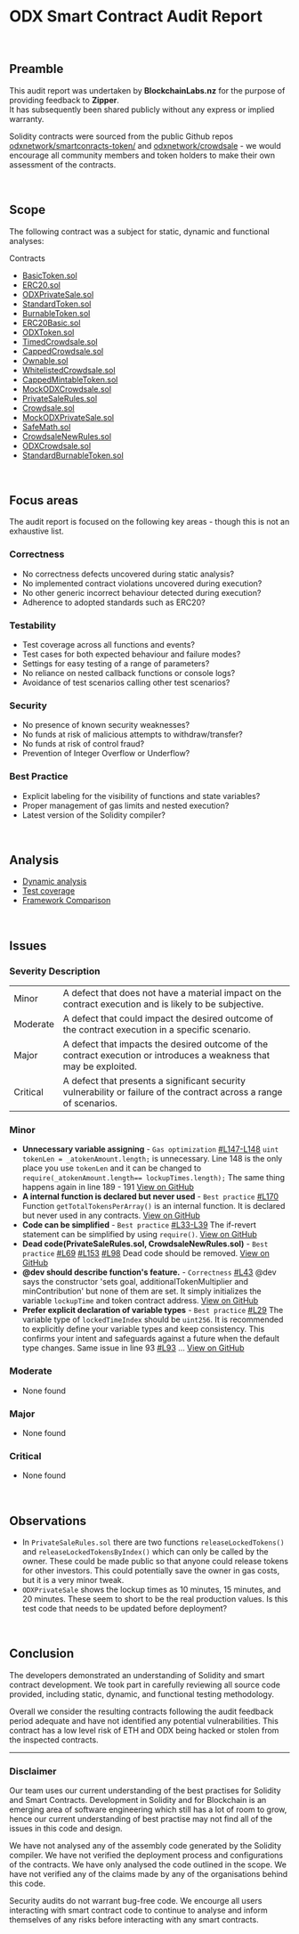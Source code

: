 # ODX Smart Contract Audit Report
<br>

## Preamble
This audit report was undertaken by <b>BlockchainLabs.nz</b> for the purpose of providing feedback to <b>Zipper</b>. <br>It has subsequently been shared publicly without any express or implied warranty.

Solidity contracts were sourced from the public Github repos [odxnetwork/smartconracts-token/](https://github.com/odxnetwork/smartconracts-token/tree/1af271d30db56b913b5c88df21920275259ab057) and [odxnetwork/crowdsale](https://github.com/odxnetwork/smartcontracts-crowdsale/tree/1ee8304974981ad701f6f1e901c8cc9691734808) - we would encourage all community members and token holders to make their own assessment of the contracts.

<br>

## Scope
The following contract was a subject for static, dynamic and functional analyses:

Contracts
  - [BasicToken.sol](https://github.com/BlockchainLabsNZ/odx-contracts-audit/blob/audit/contracts/BasicToken.sol)
  - [ERC20.sol](https://github.com/BlockchainLabsNZ/odx-contracts-audit/blob/audit/contracts/ERC20.sol)
  - [ODXPrivateSale.sol](https://github.com/BlockchainLabsNZ/odx-contracts-audit/blob/audit/contracts/ODXPrivateSale.sol)
  - [StandardToken.sol](https://github.com/BlockchainLabsNZ/odx-contracts-audit/blob/audit/contracts/StandardToken.sol)
  - [BurnableToken.sol](https://github.com/BlockchainLabsNZ/odx-contracts-audit/blob/audit/contracts/BurnableToken.sol)
  - [ERC20Basic.sol](https://github.com/BlockchainLabsNZ/odx-contracts-audit/blob/audit/contracts/ERC20Basic.sol)
  - [ODXToken.sol](https://github.com/BlockchainLabsNZ/odx-contracts-audit/blob/audit/contracts/ODXToken.sol)
  - [TimedCrowdsale.sol](https://github.com/BlockchainLabsNZ/odx-contracts-audit/blob/audit/contracts/TimedCrowdsale.sol)
  - [CappedCrowdsale.sol](https://github.com/BlockchainLabsNZ/odx-contracts-audit/blob/audit/contracts/CappedCrowdsale.sol)
  - [Ownable.sol](https://github.com/BlockchainLabsNZ/odx-contracts-audit/blob/audit/contracts/Ownable.sol)
  - [WhitelistedCrowdsale.sol](https://github.com/BlockchainLabsNZ/odx-contracts-audit/blob/audit/contracts/WhitelistedCrowdsale.sol)
  - [CappedMintableToken.sol](https://github.com/BlockchainLabsNZ/odx-contracts-audit/blob/audit/contracts/CappedMintableToken.sol)
  - [MockODXCrowdsale.sol](https://github.com/BlockchainLabsNZ/odx-contracts-audit/blob/audit/contracts/MockODXCrowdsale.sol)
  - [PrivateSaleRules.sol](https://github.com/BlockchainLabsNZ/odx-contracts-audit/blob/audit/contracts/PrivateSaleRules.sol)
  - [Crowdsale.sol](https://github.com/BlockchainLabsNZ/odx-contracts-audit/blob/audit/contracts/Crowdsale.sol)
  - [MockODXPrivateSale.sol](https://github.com/BlockchainLabsNZ/odx-contracts-audit/blob/audit/contracts/MockODXPrivateSale.sol)
  - [SafeMath.sol](https://github.com/BlockchainLabsNZ/odx-contracts-audit/blob/audit/contracts/SafeMath.sol)
  - [CrowdsaleNewRules.sol](https://github.com/BlockchainLabsNZ/odx-contracts-audit/blob/audit/contracts/CrowdsaleNewRules.sol)
  - [ODXCrowdsale.sol](https://github.com/BlockchainLabsNZ/odx-contracts-audit/blob/audit/contracts/ODXCrowdsale.sol)
  - [StandardBurnableToken.sol](https://github.com/BlockchainLabsNZ/odx-contracts-audit/blob/audit/contracts/StandardBurnableToken.sol)
<br>

## Focus areas
The audit report is focused on the following key areas - though this is not an exhaustive list.


### Correctness
- No correctness defects uncovered during static analysis?
- No implemented contract violations uncovered during execution?
- No other generic incorrect behaviour detected during execution?
- Adherence to adopted standards such as ERC20?

### Testability
- Test coverage across all functions and events?
- Test cases for both expected behaviour and failure modes?
- Settings for easy testing of a range of parameters?
- No reliance on nested callback functions or console logs?
- Avoidance of test scenarios calling other test scenarios?

### Security
- No presence of known security weaknesses?
- No funds at risk of malicious attempts to withdraw/transfer?
- No funds at risk of control fraud?
- Prevention of Integer Overflow or Underflow?

### Best Practice
- Explicit labeling for the visibility of functions and state variables?
- Proper management of gas limits and nested execution?
- Latest version of the Solidity compiler?

<br>

## Analysis

- [Dynamic analysis](dynamic-analysis.md)
- [Test coverage](test-coverage.md)
- [Framework Comparison](framework-comparison-report.md)

<br>

## Issues

### Severity Description
<table>
<tr>
  <td>Minor</td>
  <td>A defect that does not have a material impact on the contract execution and is likely to be subjective.</td>
</tr>
<tr>
  <td>Moderate</td>
  <td>A defect that could impact the desired outcome of the contract execution in a specific scenario.</td>
</tr>
<tr>
  <td>Major</td>
  <td> A defect that impacts the desired outcome of the contract execution or introduces a weakness that may be exploited.</td>
</tr>
<tr>
  <td>Critical</td>
  <td>A defect that presents a significant security vulnerability or failure of the contract across a range of scenarios.</td>
</tr>
</table>

### Minor
- **Unnecessary variable assigning** - `Gas optimization` [#L147-L148](https://github.com/odxnetwork/smartcontracts-crowdsale/blob/1ee8304974981ad701f6f1e901c8cc9691734808/contracts/PrivateSaleRules.sol#L147-L148]) `uint tokenLen = _atokenAmount.length;` is unnecessary. Line 148 is the only place you use `tokenLen` and it can be changed to `require(_atokenAmount.length== lockupTimes.length);` The same thing happens again in line 189 - 191  [View on GitHub](https://github.com/BlockchainLabsNZ/odx-contracts-audit/issues/6)
- **A internal function is declared but never used** - `Best practice` [#L170](https://github.com/odxnetwork/smartcontracts-crowdsale/blob/1ee8304974981ad701f6f1e901c8cc9691734808/contracts/PrivateSaleRules.sol#L170]) Function `getTotalTokensPerArray()` is an internal function. It is declared but never used in any contracts.  [View on GitHub](https://github.com/BlockchainLabsNZ/odx-contracts-audit/issues/5)
- **Code can be simplified** - `Best practice` [#L33-L39](https://github.com/odxnetwork/smartcontracts-crowdsale/blob/1ee8304974981ad701f6f1e901c8cc9691734808/contracts/PrivateSaleRules.sol#L33-L39]) The if-revert statement can be simplified by using `require()`.  [View on GitHub](https://github.com/BlockchainLabsNZ/odx-contracts-audit/issues/4)
- **Dead code(PrivateSaleRules.sol, CrowdsaleNewRules.sol)** - `Best practice` [#L69](https://github.com/odxnetwork/smartcontracts-crowdsale/blob/1ee8304974981ad701f6f1e901c8cc9691734808/contracts/PrivateSaleRules.sol#L69]) [#L153](https://github.com/odxnetwork/smartcontracts-crowdsale/blob/1ee8304974981ad701f6f1e901c8cc9691734808/contracts/PrivateSaleRules.sol#L153]) [#L98](https://github.com/odxnetwork/smartcontracts-crowdsale/blob/1ee8304974981ad701f6f1e901c8cc9691734808/contracts/CrowdsaleNewRules.sol#L98]) Dead code should be removed.  [View on GitHub](https://github.com/BlockchainLabsNZ/odx-contracts-audit/issues/3)
- **@dev should describe function's feature.** - `Correctness` [#L43](https://github.com/odxnetwork/smartcontracts-crowdsale/blob/1ee8304974981ad701f6f1e901c8cc9691734808/contracts/PrivateSaleRules.sol#L43]) @dev says the constructor 'sets goal, additionalTokenMultiplier and minContribution' but none of them are set. It simply initializes the variable `lockupTime` and token contract address.  [View on GitHub](https://github.com/BlockchainLabsNZ/odx-contracts-audit/issues/2)
- **Prefer explicit declaration of variable types** - `Best practice` [#L29](https://github.com/odxnetwork/smartcontracts-crowdsale/blob/1ee8304974981ad701f6f1e901c8cc9691734808/contracts/PrivateSaleRules.sol#L29]) The variable type of `lockedTimeIndex` should be `uint256`. It is recommended to explicitly define your variable types and keep consistency. This confirms your intent and safeguards against a future when the default type changes. Same issue in line 93 [#L93](https://github.com/odxnetwork/smartcontracts-crowdsale/blob/1ee8304974981ad701f6f1e901c8cc9691734808/contracts/PrivateSaleRules.sol#L93]) ... [View on GitHub](https://github.com/BlockchainLabsNZ/odx-contracts-audit/issues/1)

### Moderate
- None found

### Major
- None found

### Critical
- None found


<br>

## Observations
- In `PrivateSaleRules.sol` there are two functions `releaseLockedTokens()` and `releaseLockedTokensByIndex()` which can only be called by the owner. These could be made public so that anyone could release tokens for other investors. This could potentially save the owner in gas costs, but it is a very minor tweak.
- `ODXPrivateSale` shows the lockup times as 10 minutes, 15 minutes, and 20 minutes. These seem to short to be the real production values. Is this test code that needs to be updated before deployment?

<br>

## Conclusion

The developers demonstrated an understanding of Solidity and smart contract development. We took part in carefully reviewing all source code provided, including static, dynamic, and functional testing methodology.

Overall we consider the resulting contracts following the audit feedback period adequate and have not identified any potential vulnerabilities. This contract has a low level risk of ETH and ODX being hacked or stolen from the inspected contracts.


<hr>

### Disclaimer

Our team uses our current understanding of the best practises for Solidity and Smart Contracts. Development in Solidity and for Blockchain is an emerging area of software engineering which still has a lot of room to grow, hence our current understanding of best practise may not find all of the issues in this code and design.

We have not analysed any of the assembly code generated by the Solidity compiler. We have not verified the deployment process and configurations of the contracts. We have only analysed the code outlined in the scope. We have not verified any of the claims made by any of the organisations behind this code.

Security audits do not warrant bug-free code. We encourge all users interacting with smart contract code to continue to analyse and inform themselves of any risks before interacting with any smart contracts.

